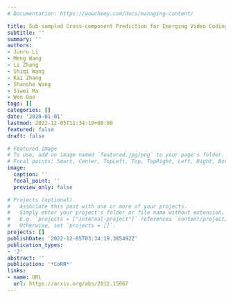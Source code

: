 ```yaml
---
# Documentation: https://wowchemy.com/docs/managing-content/

title: Sub-sampled Cross-component Prediction for Emerging Video Coding Standards
subtitle: ''
summary: ''
authors:
- Junru Li
- Meng Wang
- Li Zhang
- Shiqi Wang
- Kai Zhang
- Shanshe Wang
- Siwei Ma
- Wen Gao
tags: []
categories: []
date: '2020-01-01'
lastmod: 2022-12-05T11:34:19+08:00
featured: false
draft: false

# Featured image
# To use, add an image named `featured.jpg/png` to your page's folder.
# Focal points: Smart, Center, TopLeft, Top, TopRight, Left, Right, BottomLeft, Bottom, BottomRight.
image:
  caption: ''
  focal_point: ''
  preview_only: false

# Projects (optional).
#   Associate this post with one or more of your projects.
#   Simply enter your project's folder or file name without extension.
#   E.g. `projects = ["internal-project"]` references `content/project/deep-learning/index.md`.
#   Otherwise, set `projects = []`.
projects: []
publishDate: '2022-12-05T03:34:19.385492Z'
publication_types:
- '2'
abstract: ''
publication: '*CoRR*'
links:
- name: URL
  url: https://arxiv.org/abs/2012.15067
---
```

